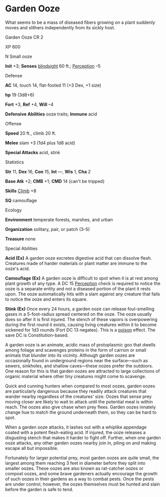 # Garden Ooze

What seems to be a mass of diseased fibers growing on a plant suddenly moves and slithers independently from its sickly host.

Garden Ooze CR 2

XP 600

N Small ooze

**Init** +3; **Senses** [blindsight](monsters/universalMonsterRules.md#_blindsight) 60 ft.; [Perception](skills/perception.md#_perception) –5

Defense

**AC** 14, touch 14, flat-footed 11 (+3 Dex, +1 size)

**hp** 19 (3d8+6)

**Fort** +3, **Ref** +4, **Will** –4

**Defensive Abilities** ooze traits; **Immune** acid

Offense

**Speed** 20 ft., climb 20 ft.

**Melee** slam +3 (1d4 plus 1d8 acid)

**Special Attacks** acid, stink

Statistics

**Str** 11, **Dex** 16, **Con** 15, **Int** —, **Wis** 1, **Cha** 2

**Base Atk** +2; **CMB** +1; **CMD** 14 (can't be tripped)

**Skills** [Climb](skills/climb.md#_climb) +8

**SQ** camouflage

Ecology

**Environment** temperate forests, marshes, and urban

**Organization** solitary, pair, or patch (3–5)

**Treasure** none

Special Abilities

**Acid (Ex)** A garden ooze excretes digestive acid that can dissolve flesh. Creatures made of harder materials or plant matter are immune to the ooze's acid.

**Camouflage (Ex)** A garden ooze is difficult to spot when it is at rest among plant growth of any type. A DC 15 [Perception](skills/perception.md#_perception) check is required to notice the ooze is a separate entity and not a diseased portion of the plant it rests upon. The ooze automatically hits with a slam against any creature that fails to notice the ooze and enters its square.

**Stink (Ex)** Once every 24 hours, a garden ooze can release foul-smelling gases in a 5-foot-radius spread centered on the ooze. The ooze usually does so after it is first injured. The stench of these vapors is overpowering during the first round it exists, causing living creatures within it to become sickened for 1d3 rounds (Fort DC 13 negates). This is a [poison](monsters/universalMonsterRules.md#_poison-(ex-or-su)) effect. The save DC is Constitution-based.

A garden ooze is an animate, acidic mass of protoplasmic goo that dwells among foliage and scavenges proteins in the form of carrion or small animals that blunder into its vicinity. Although garden oozes are occasionally found in underground regions near the surface—such as sewers, sinkholes, and shallow caves—these oozes prefer the outdoors. One reason for this is that garden oozes are attracted to large collections of organic material where other tiny creatures might come to scavenge.

Quick and cunning hunters when compared to most oozes, garden oozes are particularly dangerous because they readily attack creatures that wander nearby regardless of the creatures' size. Oozes that sense prey moving closer are likely to wait to attack until the potential meal is within reach. The oozes also give chase when prey flees. Garden oozes innately change hue to match the ground underneath them, so they can be hard to spot.

When a garden ooze attacks, it lashes out with a whiplike appendage coated with a potent flesh-eating acid. If injured, the ooze releases a disgusting stench that makes it harder to fight off. Further, when one garden ooze attacks, any other garden oozes nearby join in, piling on and making escape all but impossible.

Fortunately for larger potential prey, most garden oozes are quite small, the largest among them reaching 3 feet in diameter before they split into smaller oozes. These oozes are also known as rat-catcher oozes or compost oozes, and some brave gardeners actually encourage the growth of such oozes in their gardens as a way to combat pests. Once the pests are under control, however, the oozes themselves must be hunted and slain before the garden is safe to tend.

